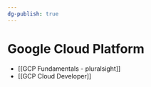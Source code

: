 ```yaml
---
dg-publish: true
---
```

# Google Cloud Platform

- [[GCP Fundamentals - pluralsight]]
- [[GCP Cloud Developer]]